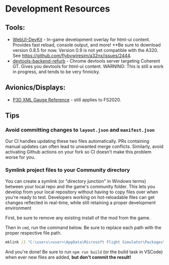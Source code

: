 # Development Resources

## Tools:
- [WebUI-DevKit](https://github.com/dga711/msfs-webui-devkit) - In-game development overlay for html-ui content. Provides fast reload, console output, and more! **Be sure to download version 0.8.5 for now. Version 0.9 is not yet compatible with the A320. See https://github.com/flybywiresim/a32nx/issues/2444.
- [devtools-backend-refurb](https://github.com/dga711/devtools-backend-refurb) - Chrome devtools server targeting Coherent GT. Gives you devtools for html-ui content. WARNING: This is still a work in progress, and tends to be very finnicky.


## Avionics/Displays:

- [P3D XML Gauge Reference](http://www.prepar3d.com/SDK/SimObject%20Creation%20Kit/Panels%20and%20Gauges%20SDK/creating%20xml%20gauges.html) - still applies to FS2020.


## Tips

### Avoid committing changes to `layout.json` and `manifest.json`

Our CI handles updating these two files automatically. PRs containing manual updates can often lead to unwanted merge conflicts. Similarly, avoid activating Github actions on your fork so CI doesn't make this problem worse for you.

### Symlink project files to your Community directory
You can create a symlink (or "directory junction" in Windows terms) between your local repo and the game's community folder. This lets you develop from your local repository without having to copy files over when you're ready to test. Developers working on hot-reloadable files can get changes reflected in real-time, while still retaining a proper development environment

First, be sure to remove any existing install of the mod from the game.

Then in `cmd`, run the command below. Be sure to replace each path with the proper respective file path.

```cmd
mklink /J "C:\users\<user>\AppData\Microsoft Flight Simulator\Packages\Community\A32NX" "C:\path\to\cloned\repo\A32NX"
```

And you're done! Be sure to run `npm run build` (or the build task in VSCode) when ever new files are added, **but don't commit the result!**
